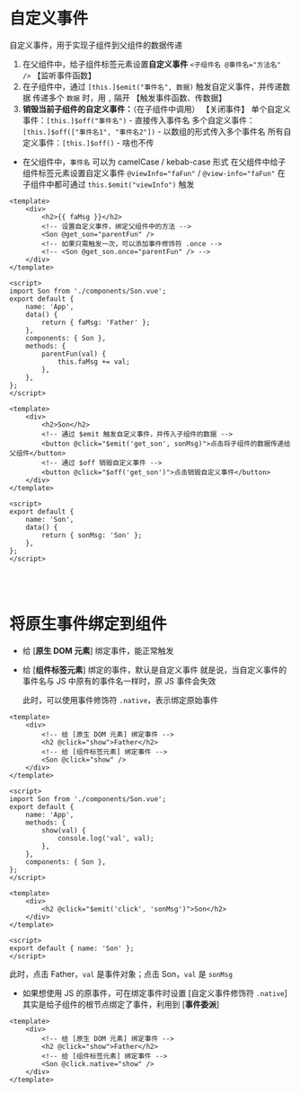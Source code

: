 # 自定义事件

自定义事件，用于实现子组件到父组件的数据传递

1. 在父组件中，给子组件标签元素设置**自定义事件** `<子组件名 @事件名="方法名" />` 【监听事件函数】
2. 在子组件中，通过 `[this.]$emit("事件名", 数据)` 触发自定义事件，并传递数据
   传递多个 `数据` 时，用 `,` 隔开 【触发事件函数、传数据】
3. **销毁当前子组件的自定义事件：**（在子组件中调用） 【关闭事件】
   单个自定义事件：`[this.]$off("事件名")` - 直接传入事件名
   多个自定义事件：`[this.]$off(["事件名1", "事件名2"])` - 以数组的形式传入多个事件名
   所有自定义事件：`[this.]$off()` - 啥也不传

-   在父组件中，`事件名` 可以为 camelCase / kebab-case 形式
    在父组件中给子组件标签元素设置自定义事件 `@viewInfo="faFun"` / `@view-info="faFun"`
    在子组件中都可通过 `this.$emit("viewInfo")` 触发

```vue
<template>
    <div>
        <h2>{{ faMsg }}</h2>
        <!-- 设置自定义事件，绑定父组件中的方法 -->
        <Son @get_son="parentFun" />
        <!-- 如果只需触发一次，可以添加事件修饰符 .once -->
        <!-- <Son @get_son.once="parentFun" /> -->
    </div>
</template>

<script>
import Son from './components/Son.vue';
export default {
    name: 'App',
    data() {
        return { faMsg: 'Father' };
    },
    components: { Son },
    methods: {
        parentFun(val) {
            this.faMsg += val;
        },
    },
};
</script>
```

```vue
<template>
    <div>
        <h2>Son</h2>
        <!-- 通过 $emit 触发自定义事件，并传入子组件的数据 -->
        <button @click="$emit('get_son', sonMsg)">点击将子组件的数据传递给父组件</button>
        <!-- 通过 $off 销毁自定义事件 -->
        <button @click="$off('get_son')">点击销毁自定义事件</button>
    </div>
</template>

<script>
export default {
    name: 'Son',
    data() {
        return { sonMsg: 'Son' };
    },
};
</script>
```

<br><br>

# 将原生事件绑定到组件

-   给 [**原生 DOM 元素**] 绑定事件，能正常触发

-   给 [**组件标签元素**] 绑定的事件，默认是自定义事件
    就是说，当自定义事件的事件名与 JS 中原有的事件名一样时，原 JS 事件会失效

    此时，可以使用事件修饰符 `.native`，表示绑定原始事件

```vue
<template>
    <div>
        <!-- 给 [原生 DOM 元素] 绑定事件 -->
        <h2 @click="show">Father</h2>
        <!-- 给 [组件标签元素] 绑定事件 -->
        <Son @click="show" />
    </div>
</template>

<script>
import Son from './components/Son.vue';
export default {
    name: 'App',
    methods: {
        show(val) {
            console.log('val', val);
        },
    },
    components: { Son },
};
</script>
```

```vue
<template>
    <div>
        <h2 @click="$emit('click', 'sonMsg')">Son</h2>
    </div>
</template>

<script>
export default { name: 'Son' };
</script>
```

此时，点击 Father，`val` 是事件对象；点击 Son，`val` 是 `sonMsg`

-   如果想使用 JS 的原事件，可在绑定事件时设置 [自定义事件修饰符 `.native`]
    其实是给子组件的根节点绑定了事件，利用到 [**事件委派**]

```vue
<template>
    <div>
        <!-- 给 [原生 DOM 元素] 绑定事件 -->
        <h2 @click="show">Father</h2>
        <!-- 给 [组件标签元素] 绑定事件 -->
        <Son @click.native="show" />
    </div>
</template>
```

<br><br>
